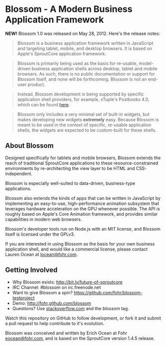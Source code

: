 Blossom - A Modern Business Application Framework
=================================================

**NEW!** Blossom 1.0 was released on May 28, 2012.  Here's the release notes:

> Blossom is a business application framework written in JavaScript and 
targeting tablet, mobile, and desktop browsers. It is based on Apple's 
SproutCore application framework. 

> Blossom is primarily being used as the basis for re-usable, model-driven 
business application shells across desktop, tablet and mobile browsers.  As 
such, there is no public documentation or support for Blossom itself, and 
none will be forthcoming.  Blossom is not an end-user product.

> Instead, Blossom development is being supported by specific application 
shell providers, for example, xTuple's Postbooks 4.0, which can be found 
[here](https://github.com/xtuple/client).

> Blossom only includes a very minimal set of built-in widgets, but makes 
developing new widgets **extremely** easy. Because Blossom is meant to be used 
in the context of specific, re-usable application shells, the widgets are 
expected to be custom-built for these shells.

About Blossom
-------------

Designed specifically for tablets and mobile browsers, Blossom extends the 
reach of traditional SproutCore applications to these resource-constrained
environments by re-architecting the view layer to be HTML and CSS-independent.

Blossom is especially well-suited to data-driven, business-type applications.

Blossom also extends the kinds of apps that can be written in JavaScript by 
implementing an easy-to-use, high-performance animation subsystem that 
leverages hardware acceleration on the GPU whenever possible. The API is 
roughly based on Apple's Core Animation framework, and provides similar 
capabilities in modern web browsers.

Blossom's developer tools run on Node.js with an MIT license, and Blossom 
itself is licensed under the GPLv3.

If you are interested in using Blossom as the basis for your own business 
application shell, and would like a commercial license, please contact 
Lauren Ocean at locean@fohr.com.

Getting Involved
----------------

* Why Blossom exists: http://bit.ly/future-of-sproutcore
* IRC Channel: #blossom on irc.freenode.net
* Want to give Blossom a spin? https://github.com/fohr/blossom-testproject
* Demo: http://fohr.github.com/blossom
* Questions? Use [stackoverflow.com](http://stackoverflow.com/) and the *blossom* tag.

Watch this repository on GitHub to follow development, or fork it and submit 
a pull request to help contribute to it's evolution.

Blossom was conceived and written by Erich Ocean at Fohr <eocean@fohr.com>,
and is based on the SproutCore version 1.4.5 release.
